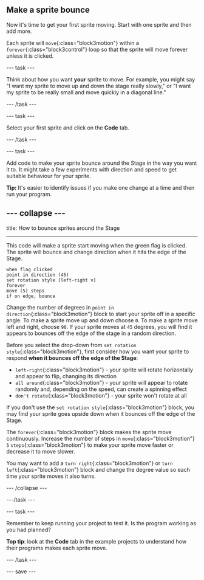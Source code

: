 ## Make a sprite bounce

Now it's time to get your first sprite moving. Start with one sprite and then add more. 

Each sprite will `move`{:class="block3motion"} within a `forever`{:class="block3control"} loop so that the sprite will move forever unless it is clicked.


--- task ---

Think about how you want **your** sprite to move. For example, you might say "I want my sprite to move up and down the stage really slowly," or "I want my sprite to be really small and move quickly in a diagonal line."

--- /task ---

--- task ---

Select your first sprite and click on the **Code** tab. 

--- /task ---

--- task ---

Add code to make your sprite bounce around the Stage in the way you want it to. It might take a few experiments with direction and speed to get suitable behaviour for your sprite.

**Tip:** It's easier to identify issues if you make one change at a time and then run your program.

--- collapse ---
---

title: How to bounce sprites around the Stage

---

This code will make a sprite start moving when the green flag is clicked. The sprite will bounce and change direction when it hits the edge of the Stage. 

```blocks3
when flag clicked
point in direction (45)
set rotation style [left-right v]
forever
move (5) steps
if on edge, bounce
```

Change the number of degrees in `point in direction`{:class="block3motion"} block to start your sprite off in a specific angle. To make a sprite move up and down choose `0`. To make a sprite move left and right, choose `90`. If your sprite moves at `45` degrees, you will find it appears to bounces off the edge of the stage in a random direction. 

Before you select the drop-down from `set rotation style`{:class="block3motion"}, first consider how you want your sprite to respond **when it bounces off the edge of the Stage**:
+ `left-right`{:class="block3motion"} - your sprite will rotate horizontally and appear to flip, changing its direction
+ `all around`{:class="block3motion"} - your sprite will appear to rotate randomly and, depending on the speed, can create a spinning effect
+ `don't rotate`{:class="block3motion"} - your sprite won't rotate at all

If you don't use the `set rotation style`{:class="block3motion"} block, you may find your sprite goes upside down when it bounces off the edge of the Stage.

The `forever`{:class="block3motion"} block makes the sprite move continuously. Increase the number of steps in `move`{:class="block3motion"} `5` `steps`{:class="block3motion"} to make your sprite move faster or decrease it to move slower. 

You may want to add a `turn right`{:class="block3motion"} or `turn left`{:class="block3motion"} block and change the degree value so each time your sprite moves it also turns.

--- /collapse --- 

---/task ---

--- task ---

Remember to keep running your project to test it. Is the program working as you had planned?

**Top tip**: look at the **Code** tab in the example projects to understand how their programs makes each sprite move.

--- /task ---

--- save ---
